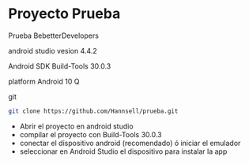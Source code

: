 # Proyecto Prueba

Prueba BebetterDevelopers

android studio vesion 4.4.2

Android SDK Build-Tools 30.0.3

platform Android 10 Q

git

```sh
git clone https://github.com/Hannsell/prueba.git
```

- Abrir el proyecto en android studio 
- compilar el proyecto con Build-Tools 30.0.3
- conectar el dispositivo android (recomendado) ó iniciar el emulador 
- seleccionar en Android Studio el dispositivo para instalar la app

